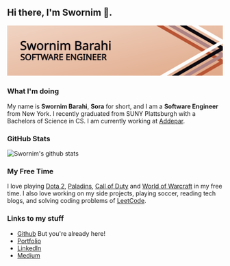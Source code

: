 ## Hi there, I'm Swornim 👋.

![Header](./header.svg)

### What I'm doing
My name is **Swornim Barahi**, **Sora** for short, and I am a **Software Engineer** from New York. I recently graduated from SUNY Plattsburgh with a Bachelors of Science in CS. I am currently working at [Addepar](www.addepar.com).

### GitHub Stats
![Swornim's github stats](https://github-readme-stats.vercel.app/api?username=swornimbarahi)

### My Free Time
I love playing [Dota 2](www.dota2.com), [Paladins](www.paladins.com), [Call of Duty](www.callofduty) and [World of Warcraft](https://worldofwarcraft.com/en-us/) in my free time. I also love working on my side projects, playing soccer, reading tech blogs, and solving coding problems of [LeetCode](www.leetcode.com).

### Links to my stuff
- [Github](www.github.com/swornimbarahi) But you're already here!
- [Portfolio](www.swornimbarahi.com)
- [LinkedIn](www.linkedin.com/in/swornimbarahi)
- [Medium](www.medium.com/swornimbarahi)
